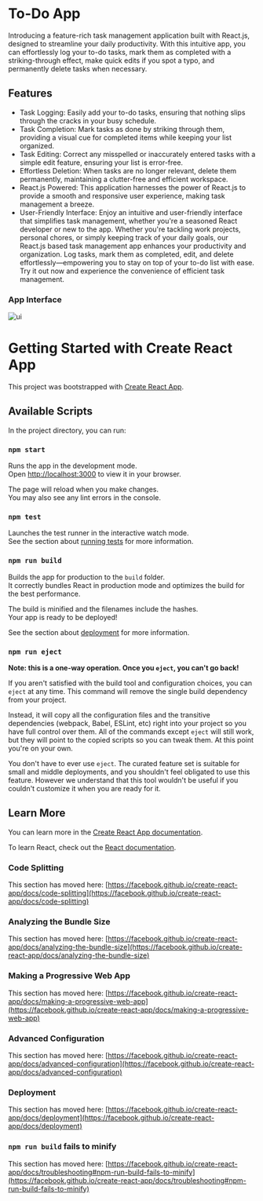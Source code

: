 
# To-Do App
Introducing a feature-rich task management application built with React.js, designed to streamline your daily productivity. With this intuitive app, you can effortlessly log your to-do tasks, mark them as completed with a striking-through effect, make quick edits if you spot a typo, and permanently delete tasks when necessary.


## Features

- Task Logging: Easily add your to-do tasks, ensuring that nothing slips through the cracks in your busy schedule.
- Task Completion: Mark tasks as done by striking through them, providing a visual cue for completed items while keeping your list organized.
- Task Editing: Correct any misspelled or inaccurately entered tasks with a simple edit feature, ensuring your list is error-free.
- Effortless Deletion: When tasks are no longer relevant, delete them permanently, maintaining a clutter-free and efficient workspace.
- React.js Powered: This application harnesses the power of React.js to provide a smooth and responsive user experience, making task management a breeze.
- User-Friendly Interface: Enjoy an intuitive and user-friendly interface that simplifies task management, whether you're a seasoned React developer or new to the app.
Whether you're tackling work projects, personal chores, or simply keeping track of your daily goals, our React.js based task management app enhances your productivity and organization. Log tasks, mark them as completed, edit, and delete effortlessly—empowering you to stay on top of your to-do list with ease. Try it out now and experience the convenience of efficient task management.

### App Interface
![ui](https://github.com/Rupal-Gupta29/To-Do-App-Reactjs/assets/70842313/e4e2c461-1175-4827-a97f-552f2cc6754a)


# Getting Started with Create React App

This project was bootstrapped with [Create React App](https://github.com/facebook/create-react-app).

## Available Scripts

In the project directory, you can run:

### `npm start`

Runs the app in the development mode.\
Open [http://localhost:3000](http://localhost:3000) to view it in your browser.

The page will reload when you make changes.\
You may also see any lint errors in the console.

### `npm test`

Launches the test runner in the interactive watch mode.\
See the section about [running tests](https://facebook.github.io/create-react-app/docs/running-tests) for more information.

### `npm run build`

Builds the app for production to the `build` folder.\
It correctly bundles React in production mode and optimizes the build for the best performance.

The build is minified and the filenames include the hashes.\
Your app is ready to be deployed!

See the section about [deployment](https://facebook.github.io/create-react-app/docs/deployment) for more information.

### `npm run eject`

**Note: this is a one-way operation. Once you `eject`, you can't go back!**

If you aren't satisfied with the build tool and configuration choices, you can `eject` at any time. This command will remove the single build dependency from your project.

Instead, it will copy all the configuration files and the transitive dependencies (webpack, Babel, ESLint, etc) right into your project so you have full control over them. All of the commands except `eject` will still work, but they will point to the copied scripts so you can tweak them. At this point you're on your own.

You don't have to ever use `eject`. The curated feature set is suitable for small and middle deployments, and you shouldn't feel obligated to use this feature. However we understand that this tool wouldn't be useful if you couldn't customize it when you are ready for it.

## Learn More

You can learn more in the [Create React App documentation](https://facebook.github.io/create-react-app/docs/getting-started).

To learn React, check out the [React documentation](https://reactjs.org/).

### Code Splitting

This section has moved here: [https://facebook.github.io/create-react-app/docs/code-splitting](https://facebook.github.io/create-react-app/docs/code-splitting)

### Analyzing the Bundle Size

This section has moved here: [https://facebook.github.io/create-react-app/docs/analyzing-the-bundle-size](https://facebook.github.io/create-react-app/docs/analyzing-the-bundle-size)

### Making a Progressive Web App

This section has moved here: [https://facebook.github.io/create-react-app/docs/making-a-progressive-web-app](https://facebook.github.io/create-react-app/docs/making-a-progressive-web-app)

### Advanced Configuration

This section has moved here: [https://facebook.github.io/create-react-app/docs/advanced-configuration](https://facebook.github.io/create-react-app/docs/advanced-configuration)

### Deployment

This section has moved here: [https://facebook.github.io/create-react-app/docs/deployment](https://facebook.github.io/create-react-app/docs/deployment)

### `npm run build` fails to minify

This section has moved here: [https://facebook.github.io/create-react-app/docs/troubleshooting#npm-run-build-fails-to-minify](https://facebook.github.io/create-react-app/docs/troubleshooting#npm-run-build-fails-to-minify)
